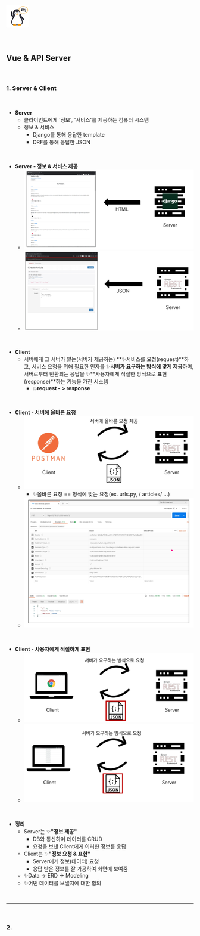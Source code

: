 ## ![펭귄](vue.assets/펭귄.png)

<br>

## Vue & API Server

<br>

### 1. Server  & Client

<br>

* **Server**
  * 클라이언트에게 '정보', '서비스'를 제공하는 컴퓨터 시스템
  * 정보 & 서비스
    * Django를 통해 응답한 template
    * DRF를 통해 응답한 JSON

<br>

* **Server - 정보 & 서비스 제공**
  * ![image-20220516201726119](vue_and_API_server.assets/image-20220516201726119.png)
  * ![image-20220516201733669](vue_and_API_server.assets/image-20220516201733669.png)

<br>

* **Client**
  * 서버에게 그 서버가 맡는(서버가 제공하는) **✨서비스를 요청(request)**하고, 서비스 요청을 위해 필요한 인자를 ✨**서버가 요구하는 방식에 맞게 제공**하며, 서버로부터 반환되는 응답을 ✨**사용자에게 적절한 방식으로 표현(response)**하는 기능을 가진 시스템
    * 💥**request - > response**

<br>

* **Client - 서버에 올바른 요청**
  * ![image-20220516202031895](vue_and_API_server.assets/image-20220516202031895.png)
    * ✨올바른 요청 == 형식에 맞는 요청(ex. urls.py,  / articles/ ...)
  * ![image-20220516202040461](vue_and_API_server.assets/image-20220516202040461.png)

<br>

* **Client - 사용자에게 적절하게 표현**
  * ![image-20220516202156646](vue_and_API_server.assets/image-20220516202156646.png)
  * ![image-20220516202221069](vue_and_API_server.assets/image-20220516202221069.png)

<br>

* **정리**
  * Server는 ✨**"정보 제공"**
    * DB와 통신하며 데이터를 CRUD
    * 요청을 보낸 Client에게 이러한 정보를 응답
  * Client는 ✨**"정보 요청 & 표현"**
    * Server에게 정보(데이터) 요청
    * 응답 받은 정보를 잘 가공하여 화면에 보여줌
  * ✨Data -> ERD -> Modeling
  * ✨어떤 데이터를 보낼지에 대한 합의

<br>

---

<br>

### 2. 

<br><br><br><br><br><br><br><br><br><br><br><br><br><br><br><br><br><br><br><br><br><br><br><br><br><br><br><br><br><br><br><br><br>
